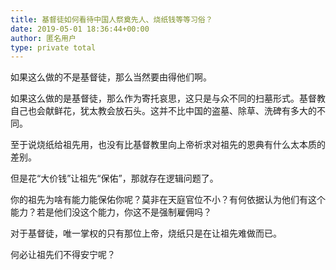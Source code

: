 ```yaml
---
title: 基督徒如何看待中国人祭奠先人、烧纸钱等等习俗？
date: 2019-05-01 18:36:44+00:00
author: 匿名用户
type: private total
---
```

如果这么做的不是基督徒，那么当然要由得他们啊。

如果这么做的是基督徒，那么作为寄托哀思，这只是与众不同的扫墓形式。基督教自己也会献鲜花，犹太教会放石头。这并不比中国的盗墓、除草、洗碑有多大的不同。

至于说烧纸给祖先用，也没有比基督教里向上帝祈求对祖先的恩典有什么太本质的差别。

但是花“大价钱”让祖先“保佑”，那就存在逻辑问题了。

你的祖先为啥有能力能保佑你呢？莫非在天庭官位不小？有何依据认为他们有这个能力？若是他们没这个能力，你这不是强制雇佣吗？

对于基督徒，唯一掌权的只有那位上帝，烧纸只是在让祖先难做而已。

何必让祖先们不得安宁呢？


